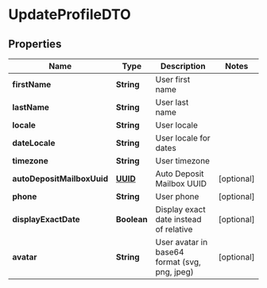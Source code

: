 # UpdateProfileDTO

## Properties
Name | Type | Description | Notes
------------ | ------------- | ------------- | -------------
**firstName** | **String** | User first name | 
**lastName** | **String** | User last name | 
**locale** | **String** | User locale | 
**dateLocale** | **String** | User locale for dates | 
**timezone** | **String** | User timezone | 
**autoDepositMailboxUuid** | [**UUID**](UUID.md) | Auto Deposit Mailbox UUID |  [optional]
**phone** | **String** | User phone |  [optional]
**displayExactDate** | **Boolean** | Display exact date instead of relative |  [optional]
**avatar** | **String** | User avatar in base64 format (svg, png, jpeg) |  [optional]
